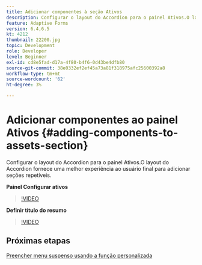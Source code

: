 ```yaml
---
title: Adicionar componentes à seção Ativos
description: Configurar o layout do Accordion para o painel Ativos.O layout do Accordion fornece uma melhor experiência ao usuário final para adicionar seções repetíveis.
feature: Adaptive Forms
version: 6.4,6.5
kt: 4212
thumbnail: 22200.jpg
topic: Development
role: Developer
level: Beginner
exl-id: cd8e5fad-d17a-4f80-b4f6-0d43be4dfb80
source-git-commit: 38e0332ef2ef45a73a81f318975afc25600392a8
workflow-type: tm+mt
source-wordcount: '62'
ht-degree: 3%

---
```


# Adicionar componentes ao painel Ativos {#adding-components-to-assets-section}

Configurar o layout do Accordion para o painel Ativos.O layout do Accordion fornece uma melhor experiência ao usuário final para adicionar seções repetíveis.

**Painel Configurar ativos**

>[!VIDEO](https://video.tv.adobe.com/v/22200?quality=12&learn=on)

**Definir título do resumo**
>[!VIDEO](https://video.tv.adobe.com/v/28387?quality=12&learn=on)

## Próximas etapas

[Preencher menu suspenso usando a função personalizada](./using-custom-functions-and-code-editor.md)
